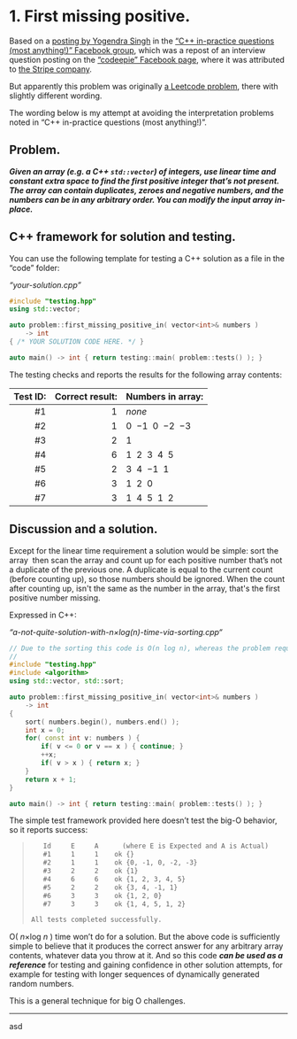# 1. First missing positive.

Based on a [posting by Yogendra Singh](https://www.facebook.com/groups/cppInPracticeQuestions/posts/4576501255704162/) in the [“C++ in-practice questions (most anything!)” Facebook group](https://www.facebook.com/groups/cppInPracticeQuestions), which was a repost of an interview question posting on the [“codeepie” Facebook page](https://www.facebook.com/codeepie), where it was attributed to [the Stripe company](https://stripe.com/en-no).

But apparently this problem was originally [a Leetcode problem](https://leetcode.com/problems/first-missing-positive/), there with slightly different wording.

The wording below is my attempt at avoiding the interpretation problems noted in “C++ in-practice questions (most anything!)”.


## Problem.

***Given an array (e.g. a C++ `std::vector`) of integers, use linear time and constant extra space to find the first positive integer that’s not present. The array can contain duplicates, zeroes and negative numbers, and the numbers can be in any arbitrary order. You can modify the input array in-place.***

## C++ framework for solution and testing.

You can use the following template for testing a C++ solution as a file in the “code” folder:

*“your-solution.cpp”*
~~~cpp
#include "testing.hpp"
using std::vector;

auto problem::first_missing_positive_in( vector<int>& numbers )
    -> int
{ /* YOUR SOLUTION CODE HERE. */ }

auto main() -> int { return testing::main( problem::tests() ); }
~~~

The testing checks and reports the results for the following array contents:

| Test ID: | Correct result:| Numbers in array:|
|---------:|---------------:|:-----------------|
|       #1 |              1 | *none*           |
|       #2 |              1 | 0  −1  0  −2  −3 |
|       #3 |              2 | 1                |
|       #4 |              6 | 1  2  3  4  5    |
|       #5 |              2 | 3  4  −1  1      |
|       #6 |              3 | 1  2  0          |
|       #7 |              3 | 1  4  5  1  2    |


## Discussion and a solution.

Except for the linear time requirement a solution would be simple: sort the array  then scan the array and count up for each positive number that’s not a duplicate of the previous one. A duplicate is equal to the current count (before counting up), so those numbers should be ignored. When the count after counting up, isn't the same as the number in the array, that's the first positive number missing.

Expressed in C++:

*“a-not-quite-solution-with-n×log(n)-time-via-sorting.cpp“*
~~~cpp
// Due to the sorting this code is O(n log n), whereas the problem requires O(n).
//
#include "testing.hpp"
#include <algorithm>
using std::vector, std::sort;

auto problem::first_missing_positive_in( vector<int>& numbers )
    -> int
{
    sort( numbers.begin(), numbers.end() );
    int x = 0;
    for( const int v: numbers ) {
        if( v <= 0 or v == x ) { continue; }
        ++x;
        if( v > x ) { return x; }
    }
    return x + 1;
}

auto main() -> int { return testing::main( problem::tests() ); }
~~~

The simple test framework provided here doesn’t test the big-O behavior, so it reports success:

>~~~txt
>    Id     E     A      (where E is Expected and A is Actual)
>    #1     1     1    ok {}
>    #2     1     1    ok {0, -1, 0, -2, -3}
>    #3     2     2    ok {1}
>    #4     6     6    ok {1, 2, 3, 4, 5}
>    #5     2     2    ok {3, 4, -1, 1}
>    #6     3     3    ok {1, 2, 0}
>    #7     3     3    ok {1, 4, 5, 1, 2}
>
>All tests completed successfully.
>~~~

&Omicron;( *n*×log *n* ) time won’t do for a solution. But the above code is sufficiently simple to believe that it produces the correct answer for any arbitrary array contents, whatever data you throw at it. And so this code ***can be used as a reference*** for testing and gaining confidence in other solution attempts, for example for testing with longer sequences of dynamically generated random numbers.

This is a general technique for big O challenges.

---

asd
